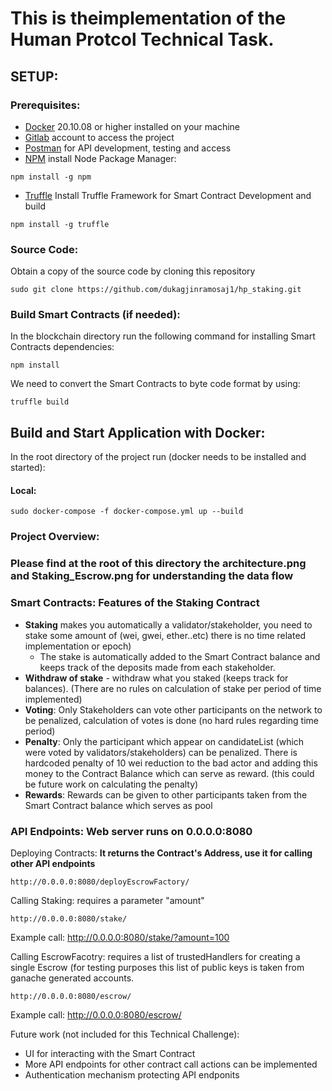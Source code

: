 # This is theimplementation of the Human Protcol Technical Task.

## SETUP:

### Prerequisites:
- [Docker](https://www.digitalocean.com/community/tutorials/how-to-install-and-use-docker-on-ubuntu-20-04) 20.10.08 or higher installed on your machine
- [Gitlab](https://about.gitlab.com/) account to access the project
- [Postman](https://www.postman.com/downloads/) for API development, testing and access
- [NPM](https://docs.npmjs.com/downloading-and-installing-node-js-and-npm) install Node Package Manager:

```
npm install -g npm
```

- [Truffle](https://www.trufflesuite.com/docs/truffle/getting-started/installation) Install Truffle Framework for Smart Contract Development and build

```
npm install -g truffle
```

### Source Code:
Obtain a copy of the source code by cloning this repository
```
sudo git clone https://github.com/dukagjinramosaj1/hp_staking.git
```

### Build Smart Contracts (if needed):
In the blockchain directory run the following command for installing Smart Contracts dependencies:
```
npm install
```
We need to convert the Smart Contracts to byte code format by using:
```
truffle build
```


## Build and Start Application with Docker:
In the root directory of the project run (docker needs to be installed and started):

#### Local: 
```
sudo docker-compose -f docker-compose.yml up --build
```


### Project Overview:
### Please find at the root of this directory the architecture.png and Staking_Escrow.png for understanding the data flow

### Smart Contracts: Features of the Staking Contract
  - **Staking** makes you automatically a validator/stakeholder,  you need to stake some amount of (wei, gwei, ether..etc) there is no time related implementation or epoch)  
     - The stake is automatically added to the Smart Contract balance and keeps track of the deposits made from each stakeholder. 
  - **Withdraw of stake** - withdraw what you staked (keeps track for balances). (There are no rules on calculation of stake per period of time implemented) 
  - **Voting**: Only Stakeholders can vote other participants on the network to be penalized, calculation of votes is done (no hard rules regarding time period)
  - **Penalty**: Only the participant which appear on candidateList (which were voted by validators/stakeholders) can be penalized. There is hardcoded penalty of 10 wei reduction to the bad actor and adding this money to the Contract Balance which can serve as reward. (this could be future work on calculating the penalty) 
  - **Rewards**: Rewards can be given to other participants taken from the Smart Contract balance which serves as pool 
  
### API Endpoints: Web server runs on 0.0.0.0:8080
Deploying Contracts: **It returns the Contract's Address, use it for calling other API endpoints**  
```
http://0.0.0.0:8080/deployEscrowFactory/
 ```
 
 Calling Staking: requires a parameter "amount" 
 ```
http://0.0.0.0:8080/stake/
 ```
 Example call: http://0.0.0.0:8080/stake/?amount=100

 Calling EscrowFacotry: requires a list of  trustedHandlers for creating a single Escrow (for testing purposes this list of public keys is taken from ganache generated accounts.
 ```
http://0.0.0.0:8080/escrow/
 ```
 Example call: http://0.0.0.0:8080/escrow/


Future work (not included for this Technical Challenge):  

- UI for interacting with the Smart Contract 
- More API endpoints for other contract call actions can be implemented 
- Authentication mechanism protecting API endponits

